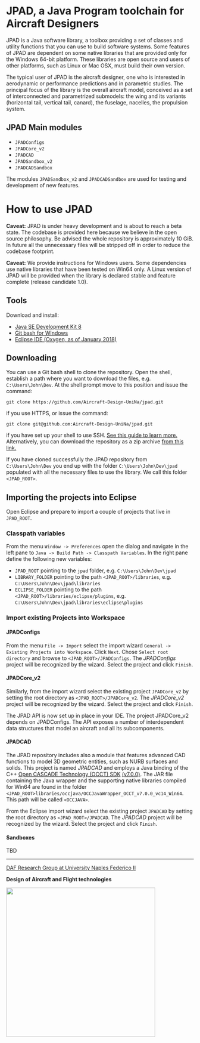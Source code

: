# JPAD, a Java Program toolchain for Aircraft Designers

JPAD is a Java software library, a toolbox providing a set of classes and utility functions that you can use to build software systems. Some features of JPAD are dependent on some native libraries that are provided only for the Windows 64-bit platform. These libraries are open source and users of other platforms, such as Linux or Mac OSX, must build their own version.

The typical user of JPAD is the aircraft designer, one who is interested in aerodynamic or performance predictions and in parametric studies. The principal focus of the library is the overall aircraft model, conceived as a set of interconnected and parametrized submodels: the wing and its variants (horizontal tail, vertical tail, canard), the fuselage, nacelles, the propulsion system.

## JPAD Main modules

- `JPADConfigs`
- `JPADCore_v2`
- `JPADCAD`
- `JPADSandbox_v2`
- `JPADCADSandbox`

The modules `JPADSandbox_v2` and `JPADCADSandbox` are used for testing and development of new features.

# How to use JPAD

__Caveat:__ JPAD is under heavy development and is about to reach a beta state. The codebase is provided here because we believe in the open source philosophy. Be advised the whole repository is approximately 10 GiB. In future all the unnecessary files will be stripped off in order to reduce the codebase footprint.

__Caveat:__ We provide instructions for Windows users. Some dependencies use native libraries that have been tested on Win64 only. A Linux version of JPAD will be provided when the library is declared stable and feature complete (release candidate 1.0). 

## Tools

Download and install:

- [Java SE Development Kit 8](http://www.oracle.com/technetwork/pt/java/javase/downloads/jdk8-downloads-2133151.html)
- [Git bash for Windows](https://git-scm.com/downloads)
- [Eclipse IDE (Oxygen, as of January 2018)](http://www.eclipse.org/downloads/packages/eclipse-ide-java-developers/oxygen2)

## Downloading

You can use a Git bash shell to clone the repository. Open the shell, establish a path where you want to download the files, e.g. `C:\Users\John\Dev`. At the shell prompt move to this position and issue the command:

```
git clone https://github.com/Aircraft-Design-UniNa/jpad.git
```

if you use HTTPS, or issue the command:

```
git clone git@github.com:Aircraft-Design-UniNa/jpad.git
```

if you have set up your shell to use SSH. [See this guide to learn more.](https://help.github.com/articles/which-remote-url-should-i-use/)
Alternatively, you can download the repository as a zip archive [from this link.](https://github.com/Aircraft-Design-UniNa/jpad/archive/master.zip)

If you have cloned successfully the JPAD repository from `C:\Users\John\Dev` you end up with the folder `C:\Users\John\Dev\jpad` populated with all the necessary files to use the library. We call this folder `<JPAD_ROOT>`.


## Importing the projects into Eclipse

Open Eclipse and prepare to import a couple of projects that live in `JPAD_ROOT`.

### Classpath variables

From the menu `Window -> Preferences` open the dialog and navigate in the left pane to `Java -> Build Path -> Classpath Variables`. In the right pane define the following new variables:

- `JPAD_ROOT` pointing to the `jpad` folder, e.g. `C:\Users\John\Dev\jpad`
- `LIBRARY_FOLDER` pointing to the path `<JPAD_ROOT>/libraries`, e.g. `C:\Users\John\Dev\jpad\libraries`
- `ECLIPSE_FOLDER` pointing to the path `<JPAD_ROOT>/libraries/eclipse/plugins`, e.g. `C:\Users\John\Dev\jpad\libraries\eclipse\plugins`

### Import existing Projects into Workspace

#### JPADConfigs

From the menu `File -> Import` select the import wizard `General -> Existing Projects into Workspace`. Click `Next`. Chose `Select root directory` and browse to `<JPAD_ROOT>/JPADConfigs`. The *JPADConfigs* project will be recognized by the wizard. Select the project and click `Finish`.

#### JPADCore_v2

Similarly, from the import wizard select the existing project `JPADCore_v2` by setting the root directory as `<JPAD_ROOT>/JPADCore_v2`. The *JPADCore_v2* project will be recognized by the wizard. Select the project and click `Finish`.

The JPAD API is now set up in place in your IDE. The project JPADCore_v2 depends on JPADConfigs. The API exposes a number of interdependent data structures that model an aircraft and all its subcomponents.

#### JPADCAD

The JPAD repository includes also a module that features advanced CAD functions to model 3D geometric entities, such as NURB surfaces and solids. This project is named *JPADCAD* and employs a Java binding of the C++ [Open CASCADE Technology (OCCT) SDK](https://www.opencascade.com/content/overview) [(v7.0.0)](https://www.opencascade.com/doc/occt-7.0.0/overview/html/index.html).
The JAR file containing the Java wrapper and the supporting native libraries compiled for Win64 are found in the folder `<JPAD_ROOT>libraries/occjava/OCCJavaWrapper_OCCT_v7.0.0_vc14_Win64`. This path will be called `<OCCJAVA>`.

From the Eclipse import wizard select the existing project `JPADCAD` by setting the root directory as `<JPAD_ROOT>/JPADCAD`. The *JPADCAD* project will be recognized by the wizard. Select the project and click `Finish`.

#### Sandboxes

TBD

---
[DAF Research Group at University Naples Federico II](http://www.daf.unina.it/)

**Design of Aircraft and Flight technologies**

<img src="https://github.com/Aircraft-Design-UniNa/jpad/wiki/images/Logo_DAF_Flat-Elevator.png" width="400"/>
